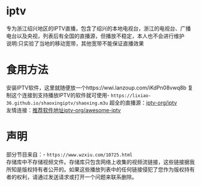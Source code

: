 # iptv
专为浙江绍兴地区的IPTV直播，包含了绍兴的本地电视台，浙江的电视台、广播电台以及央视，列表后有全国的直播源，但播放不稳定，本人也不会进行维护  
说明:只实验了当地的移动宽带，其他宽带不能保证直播效果
# 食用方法
安装IPTV软件，这里就随便放一个https://wwi.lanzoup.com/iKdPn08vwq8b
复制这个连接到支持播放IPTV的软件就可使用- `https://lixiao-36.github.io/shaoxingiptv/shaoxing.m3u`
超全的直播源：[iptv-org/iptv](https://github.com/iptv-org/iptv)  
友情连接：[推荐软件地址iptv-org/awesome-iptv](https://github.com/iptv-org/awesome-iptv)
# 声明  
部分节目来自：- `https://www.wzxiu.com/10725.html`  
存储库中不存储视频文件。存储库只包含网络上收集的视频流链接，这些链接据我所知是版权持有者公开的。如果这些播放列表中的任何链接侵犯了您作为版权持有者的权利，请通过发送请求或打开一个问题来联系删除。 
